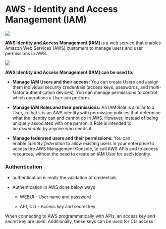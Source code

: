 AWS - Identity and Access Management (IAM)
==========================================

![](media/c991338e536c674840f43e246f2b3756.png)

**AWS Identity and Access Management (IAM)** is a web service that enables
Amazon Web Services (AWS) customers to manage users and user permissions in
AWS. 

![](media/24c3d9332ee6c78a912d6671cbdfc958.png)

**AWS Identity and Access Management (IAM) can be used to:**

-   **Manage IAM Users and their access:** You can create Users and assign them
    individual security credentials (access keys, passwords, and multi-factor
    authentication devices). You can manage permissions to control which
    operations a User can perform.

-   **Manage IAM Roles and their permissions:** An IAM Role is similar to a
    User, in that it is an AWS identity with permission policies that determine
    what the identity can and cannot do in AWS. However, instead of being
    uniquely associated with one person, a Role is intended to be *assumable* by
    anyone who needs it.

-   **Manage federated users and their permissions:** You can enable *identity
    federation* to allow existing users in your enterprise to access the AWS
    Management Console, to call AWS APIs and to access resources, without the
    need to create an IAM User for each identity.

### Authentication

-   authentication is really the validation of credentials

-   Authentication in AWS done below ways

    -   WEBUI - User name and password

    -   API, CLI - Access key and secret key

When connecting to AWS programmatically with APIs, an access key and secret key
are used. Additionally, these keys can be used for CLI access.
